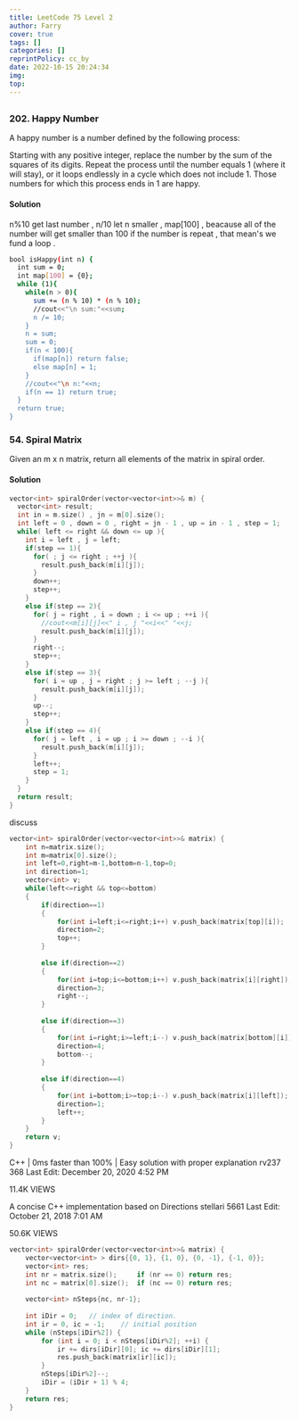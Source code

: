 ```yaml
---
title: LeetCode 75 Level 2
author: Farry
cover: true
tags: []
categories: []
reprintPolicy: cc_by
date: 2022-10-15 20:24:34
img:
top:
---
```

## 


### 202. Happy Number
A happy number is a number defined by the following process:

Starting with any positive integer, replace the number by the sum of the squares of its digits.
Repeat the process until the number equals 1 (where it will stay), or it loops endlessly in a cycle which does not include 1.
Those numbers for which this process ends in 1 are happy.

#### Solution
n%10 get last number , n/10 let n smaller , map[100] , beacause all of the number will get smaller than 100 if the number is repeat , that mean's we fund a loop .
``` bash
bool isHappy(int n) {
  int sum = 0;
  int map[100] = {0};
  while (1){
    while(n > 0){
      sum += (n % 10) * (n % 10);
      //cout<<"\n sum:"<<sum;
      n /= 10;
    }
    n = sum;
    sum = 0;
    if(n < 100){
      if(map[n]) return false;
      else map[n] = 1;
    }
    //cout<<"\n n:"<<n;
    if(n == 1) return true;
  }
  return true;
}
```

### 54. Spiral Matrix
Given an m x n matrix, return all elements of the matrix in spiral order.

#### Solution
``` c++
vector<int> spiralOrder(vector<vector<int>>& m) {
  vector<int> result;
  int in = m.size() , jn = m[0].size();
  int left = 0 , down = 0 , right = jn - 1 , up = in - 1 , step = 1;
  while( left <= right && down <= up ){
    int i = left , j = left;
    if(step == 1){
      for( ; j <= right ; ++j ){
        result.push_back(m[i][j]);
      }
      down++;
      step++;
    }
    else if(step == 2){
      for( j = right , i = down ; i <= up ; ++i ){
        //cout<<m[i][j]<<" i , j "<<i<<" "<<j;
        result.push_back(m[i][j]);
      }
      right--;
      step++;
    }
    else if(step == 3){
      for( i = up , j = right ; j >= left ; --j ){
        result.push_back(m[i][j]);
      }
      up--;
      step++;
    }
    else if(step == 4){
      for( j = left , i = up ; i >= down ; --i ){
        result.push_back(m[i][j]);
      }
      left++;
      step = 1;
    }
  }
  return result;
}
```
discuss
``` c++
vector<int> spiralOrder(vector<vector<int>>& matrix) {
    int n=matrix.size();
    int m=matrix[0].size();
    int left=0,right=m-1,bottom=n-1,top=0;
    int direction=1;
    vector<int> v;
    while(left<=right && top<=bottom)
    {
        if(direction==1)
        {
            for(int i=left;i<=right;i++) v.push_back(matrix[top][i]);
            direction=2;
            top++;
        }
        
        else if(direction==2)
        {
            for(int i=top;i<=bottom;i++) v.push_back(matrix[i][right]);
            direction=3;
            right--;
        }
        
        else if(direction==3)
        {
            for(int i=right;i>=left;i--) v.push_back(matrix[bottom][i]);
            direction=4;
            bottom--;
        }
        
        else if(direction==4)
        {
            for(int i=bottom;i>=top;i--) v.push_back(matrix[i][left]);
            direction=1;
            left++;
        }
    }
    return v; 
}
```
C++ | 0ms faster than 100% | Easy solution with proper explanation
rv237
368
Last Edit: December 20, 2020 4:52 PM

11.4K VIEWS

A concise C++ implementation based on Directions
stellari
5661
Last Edit: October 21, 2018 7:01 AM

50.6K VIEWS
``` c++
vector<int> spiralOrder(vector<vector<int>>& matrix) {
    vector<vector<int> > dirs{{0, 1}, {1, 0}, {0, -1}, {-1, 0}};
    vector<int> res;
    int nr = matrix.size();     if (nr == 0) return res;
    int nc = matrix[0].size();  if (nc == 0) return res;
    
    vector<int> nSteps{nc, nr-1};
    
    int iDir = 0;   // index of direction.
    int ir = 0, ic = -1;    // initial position
    while (nSteps[iDir%2]) {
        for (int i = 0; i < nSteps[iDir%2]; ++i) {
            ir += dirs[iDir][0]; ic += dirs[iDir][1];
            res.push_back(matrix[ir][ic]);
        }
        nSteps[iDir%2]--;
        iDir = (iDir + 1) % 4;
    }
    return res;
}
```

### 


#### 

### 


#### 

### 


#### 

### 


#### 

